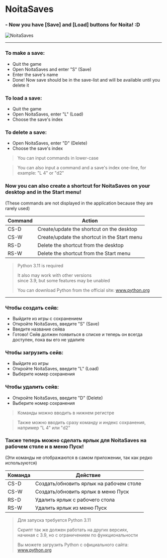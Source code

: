 # NoitaSaves
### - Now you have [Save] and [Load] buttons for Noita! :D
![NoitaSaves](https://user-images.githubusercontent.com/57474004/236513513-8b9a8457-9662-4c75-91e8-a416d5a7a8a2.png)

---
### To make a save:
- Quit the game
- Open NoitaSaves and enter "S" (Save)
- Enter the save's name
- Done! Now save should be in the save-list and will be available until you delete it

### To load a save:
- Quit the game
- Open NoitaSaves, enter "L" (Load)
- Choose the save's index

### To delete a save:
- Open NoitaSaves, enter "D" (Delete)
- Choose the save's index

> You can input commands in lower-case

> You can also input a command and a save's index one-line, for example: "L 4" or "d2"

### Now you can also create a shortcut for NoitaSaves on your desktop and in the Start menu!
(These commands are not displayed in the application because they are rarely used)

| Command | Action                                       |
|---------|----------------------------------------------|
| CS-D    | Create/update the shortcut on the desktop    |
| CS-W    | Create/update the shortcut in the Start menu |
| RS-D    | Delete the shortcut from the desktop         |
| RS-W    | Delete the shortcut from the Start menu      |

> Python 3.11 is required  
> 
> It also may work with other versions  
> since 3.9, but some features may be unabled  
> 
> You can download Python from the official site: www.python.org

---
### Чтобы создать сейв:
- Выйдите из игры с сохранением
- Откройте NoitaSaves, введите "S" (Save)
- Введите название сейва
- Готово! Сейв должен появиться в списке и теперь он всегда доступен, пока вы его не удалите

### Чтобы загрузить сейв:
- Выйдите из игры
- Откройте NoitaSaves, введите "L" (Load)
- Выберите номер сохранения

### Чтобы удалить сейв:
- Откройте NoitaSaves, введите "D" (Delete)
- Выберите номер сохранения

> Команды можно вводить в нижнем регистре

> Также можно вводить сразу команду и индекс сохранения, например "L 4" или "d2"

### Также теперь можно сделать ярлык для NoitaSaves на рабочем столе и в меню Пуск!
(Эти команды не отображаются в самом приложении, так как редко используются)

| Команда | Действие                                |
|---------|-----------------------------------------|
| CS-D    | Создать/обновить ярлык на рабочем столе |
| CS-W    | Создать/обновить ярлык в меню Пуск      |
| RS-D    | Удалить ярлык с рабочего стола          |
| RS-W    | Удалить ярлык из меню Пуск              |

> Для запуска требуется Python 3.11  
> 
> Скрипт так же должен работать на других версиях,  
> начиная с 3.9, но с ограничением по функциональности  
> 
> Вы можете загрузить Python c официального сайта: www.python.org

      
